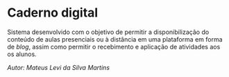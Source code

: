 # Caderno digital

Sistema desenvolvido com o objetivo de permitir a disponibilização do conteúdo de aulas presenciais ou à distância em uma plataforma em forma de _blog_, assim como permitir o recebimento e aplicação de atividades aos os alunos.

_Autor: Mateus Levi da Silva Martins_
